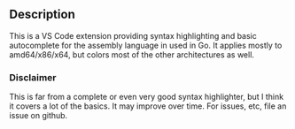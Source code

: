 ## Description

This is a VS Code extension providing syntax highlighting and basic autocomplete 
for the assembly language in used in Go. It applies mostly to amd64/x86/x64, 
but colors most of the other architectures as well. 

### Disclaimer

This is far from a complete or even very good syntax highlighter, but I think
it covers a lot of the basics. It may improve over time. For issues, etc, file 
an issue on github.
